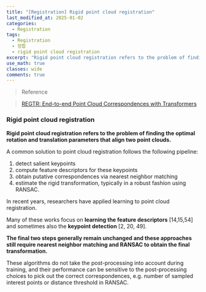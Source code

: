 ```yaml
---
title: "[Registration] Rigid point cloud registration"
last_modified_at: 2025-01-02
categories:
  - Registration
tags:
  - Registration
  - 정합
  - rigid point cloud registration
excerpt: "Rigid point cloud registration refers to the problem of finding the optimal rotation and translation parameters that align two point clouds."
use_math: true
classes: wide
comments: true
---
```


> Reference

> [REGTR: End-to-end Point Cloud Correspondences with Transformers](https://openaccess.thecvf.com/content/CVPR2022/papers/Yew_REGTR_End-to-End_Point_Cloud_Correspondences_With_Transformers_CVPR_2022_paper.pdf)

### Rigid point cloud registration

**Rigid point cloud registration refers to the problem of finding the optimal rotation and translation parameters that align two point clouds.**

A common solution to point cloud registration follows the following pipeline: 

1. detect salient keypoints
2. compute feature descriptors for these keypoints
3. obtain putative correspondences via nearest neighbor matching
4. estimate the rigid transformation, typically in a robust fashion using RANSAC.

In recent years, researchers have applied learning to point cloud registration.

Many of these works focus on **learning the feature descriptors** [14,15,54] and sometimes also the **keypoint detection** [2, 20, 49].

**The final two steps generally remain unchanged and these approaches still require nearest neighbor matching and RANSAC to obtain the final transformation.**

These algorithms do not take the post-processing into account during training, and their performance can be sensitive to the post-processing choices to pick out the correct correspondences, e.g. number of sampled interest points or
distance threshold in RANSAC.
